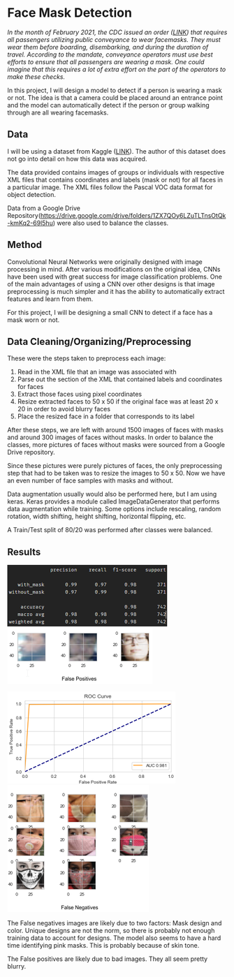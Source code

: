 # Face Mask Detection

*In the month of February 2021, the CDC issued an order ([LINK](https://www.cdc.gov/quarantine/pdf/Mask-Order-CDC_GMTF_01-29-21-p.pdf)) that requires all passengers utilizing public conveyance to wear facemasks. They must wear them before boarding, disembarking, and during the duration of travel. According to the mandate, conveyance operators must use best efforts to ensure that all passengers are wearing a mask. One could imagine that this requires a lot of extra effort on the part of the operators to make these checks.*

In this project, I will design a model to detect if a person is wearing a mask or not. The idea is that a camera could be placed around an entrance point and the model can automatically detect if the person or group walking through are all wearing facemasks.

## Data 

I will be using a dataset from Kaggle ([LINK](https://www.kaggle.com/andrewmvd/face-mask-detection)). The author of this dataset does not go into detail on how this data was acquired. 

The data provided contains images of groups or individuals with respective XML files that contains coordinates and labels (mask or not) for all faces in a particular image. The XML files follow the Pascal VOC data format for object detection.

Data from a Google Drive Repository(https://drive.google.com/drive/folders/1ZX7QOy6LZuTLTnsOtQk-kmKq2-69l5hu) were also used to balance the classes. 

## Method

Convolutional Neural Networks were originally designed with image processing in mind. After various modifications on the original idea, CNNs have been used with great success for image classification problems. One of the main advantages of using a CNN over other designs is that image preprocessing is much simpler and it has the ability to automatically extract features and learn from them.

For this project, I will be designing a small CNN to detect if a face has a mask worn or not.

## Data Cleaning/Organizing/Preprocessing

These were the steps taken to preprocess each image:
  1. Read in the XML file that an image was associated with
  2. Parse out the section of the XML that contained labels and coordinates for faces
  3. Extract those faces using pixel coordinates
  4. Resize extracted faces to 50 x 50 if the original face was at least 20 x 20 in order to avoid blurry faces
  5. Place the resized face in a folder that corresponds to its label
 
After these steps, we are left with around 1500 images of faces with masks and around 300 images of faces without masks. In order to balance the classes, more pictures of faces without masks were sourced from a Google Drive repository. 

Since these pictures were purely pictures of faces, the only preprocessing step that had to be taken was to resize the images to 50 x 50. Now we have an even number of face samples with masks and without. 

Data augmentation usually would also be performed here, but I am using keras. Keras provides a module called ImageDataGenerator that performs data augmentation while training. Some options include rescaling, random rotation, width shifting, height shifting, horizontal flipping, etc.

A Train/Test split of 80/20 was performed after classes were balanced.

## Results

![Scores](Reports/results/scores.png "Scores")
![False Positives](Reports/results/fp.png "False Positives")

![ROC](Reports/results/roc.png "ROC")
![False Negatives](Reports/results/fn.png "False Negatives")

The False negatives images are likely due to two factors: Mask design and color.
Unique designs are not the norm, so there is probably not enough training data to account for designs.
The model also seems to have a hard time identifying pink masks. This is probably because of skin tone.

The False positives are likely due to bad images. They all seem pretty blurry.
